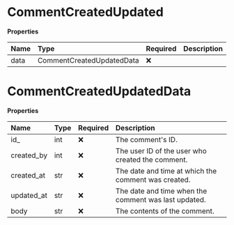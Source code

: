 # CommentCreatedUpdated

**Properties**

| Name | Type                      | Required | Description |
| :--- | :------------------------ | :------- | :---------- |
| data | CommentCreatedUpdatedData | ❌       |             |

# CommentCreatedUpdatedData

**Properties**

| Name       | Type | Required | Description                                          |
| :--------- | :--- | :------- | :--------------------------------------------------- |
| id\_       | int  | ❌       | The comment's ID.                                    |
| created_by | int  | ❌       | The user ID of the user who created the comment.     |
| created_at | str  | ❌       | The date and time at which the comment was created.  |
| updated_at | str  | ❌       | The date and time when the comment was last updated. |
| body       | str  | ❌       | The contents of the comment.                         |

<!-- This file was generated by liblab | https://liblab.com/ -->
